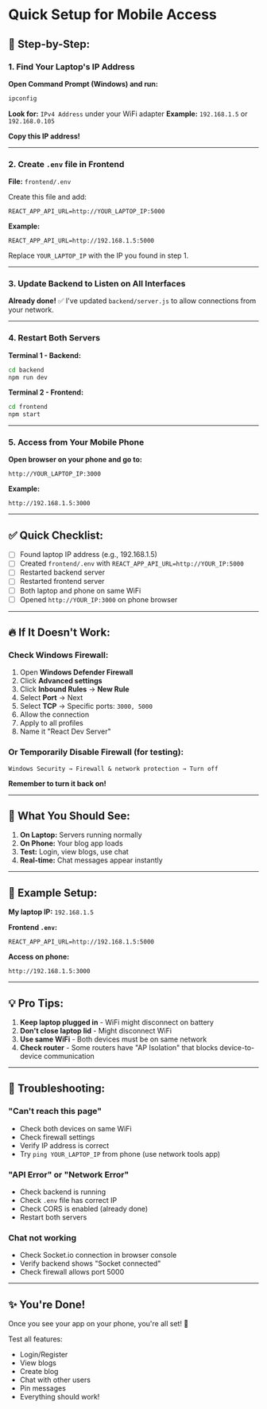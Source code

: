 # Quick Setup for Mobile Access

## 🚀 Step-by-Step:

### 1. Find Your Laptop's IP Address

**Open Command Prompt (Windows) and run:**
```bash
ipconfig
```

**Look for:** `IPv4 Address` under your WiFi adapter
**Example:** `192.168.1.5` or `192.168.0.105`

**Copy this IP address!**

---

### 2. Create `.env` file in Frontend

**File:** `frontend/.env`

Create this file and add:
```
REACT_APP_API_URL=http://YOUR_LAPTOP_IP:5000
```

**Example:**
```
REACT_APP_API_URL=http://192.168.1.5:5000
```

Replace `YOUR_LAPTOP_IP` with the IP you found in step 1.

---

### 3. Update Backend to Listen on All Interfaces

**Already done!** ✅ I've updated `backend/server.js` to allow connections from your network.

---

### 4. Restart Both Servers

**Terminal 1 - Backend:**
```bash
cd backend
npm run dev
```

**Terminal 2 - Frontend:**
```bash
cd frontend
npm start
```

---

### 5. Access from Your Mobile Phone

**Open browser on your phone and go to:**
```
http://YOUR_LAPTOP_IP:3000
```

**Example:**
```
http://192.168.1.5:3000
```

---

## ✅ Quick Checklist:

- [ ] Found laptop IP address (e.g., 192.168.1.5)
- [ ] Created `frontend/.env` with `REACT_APP_API_URL=http://YOUR_IP:5000`
- [ ] Restarted backend server
- [ ] Restarted frontend server
- [ ] Both laptop and phone on same WiFi
- [ ] Opened `http://YOUR_IP:3000` on phone browser

---

## 🔥 If It Doesn't Work:

### Check Windows Firewall:

1. Open **Windows Defender Firewall**
2. Click **Advanced settings**
3. Click **Inbound Rules** → **New Rule**
4. Select **Port** → Next
5. Select **TCP** → Specific ports: `3000, 5000`
6. Allow the connection
7. Apply to all profiles
8. Name it "React Dev Server"

### Or Temporarily Disable Firewall (for testing):
```
Windows Security → Firewall & network protection → Turn off
```
**Remember to turn it back on!**

---

## 📱 What You Should See:

1. **On Laptop:** Servers running normally
2. **On Phone:** Your blog app loads
3. **Test:** Login, view blogs, use chat
4. **Real-time:** Chat messages appear instantly

---

## 🎯 Example Setup:

**My laptop IP:** `192.168.1.5`

**Frontend `.env`:**
```
REACT_APP_API_URL=http://192.168.1.5:5000
```

**Access on phone:**
```
http://192.168.1.5:3000
```

---

## 💡 Pro Tips:

1. **Keep laptop plugged in** - WiFi might disconnect on battery
2. **Don't close laptop lid** - Might disconnect WiFi
3. **Use same WiFi** - Both devices must be on same network
4. **Check router** - Some routers have "AP Isolation" that blocks device-to-device communication

---

## 🐛 Troubleshooting:

### "Can't reach this page"
- Check both devices on same WiFi
- Check firewall settings
- Verify IP address is correct
- Try `ping YOUR_LAPTOP_IP` from phone (use network tools app)

### "API Error" or "Network Error"
- Check backend is running
- Check `.env` file has correct IP
- Check CORS is enabled (already done)
- Restart both servers

### Chat not working
- Check Socket.io connection in browser console
- Verify backend shows "Socket connected"
- Check firewall allows port 5000

---

## ✨ You're Done!

Once you see your app on your phone, you're all set! 🎉

Test all features:
- Login/Register
- View blogs
- Create blog
- Chat with other users
- Pin messages
- Everything should work!

